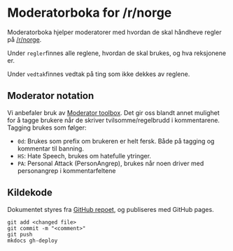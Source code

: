# Moderatorboka for /r/norge
Moderatorboka hjelper moderatorer med hvordan de skal håndheve regler på [/r/norge](https://old.reddit.com/r/norge).

Under `regler`finnes alle reglene, hvordan de skal brukes, og hva reksjonene er.

Under `vedtak`finnes vedtak på ting som ikke dekkes av reglene.

## Moderator notation
Vi anbefaler bruk av [Moderator toolbox](https://chrome.google.com/webstore/detail/moderator-toolbox-for-red/jhjpjhhkcbkmgdkahnckfboefnkgghpo?hl=en). Det gir oss blandt annet mulighet for å tagge brukere når de skriver tvilsomme/regelbrudd i kommentarene. Tagging brukes som følger:

* `0d`: Brukes som prefix om brukeren er helt fersk. Både på tagging og kommentar til banning.
* `HS`: Hate Speech, brukes om hatefulle ytringer.
* `PA`: Personal Attack (PersonAngrep), brukes når noen driver med personangrep i kommentarfeltene

## Kildekode
Dokumentet styres fra [GitHub repoet](https://github.com/MarlinMr/moderatorboka), og publiseres med GitHub pages. 

```shell
git add <changed file>
git commit -m "<comment>"
git push
mkdocs gh-deploy
```
